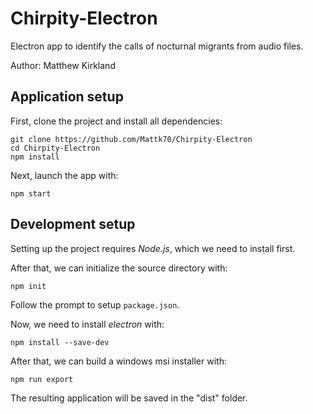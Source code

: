 # Chirpity-Electron

Electron app to identify the calls of nocturnal migrants from audio files. 

Author: Matthew Kirkland


## Application setup

First, clone the project and install all dependencies:

```
git clone https://github.com/Mattk70/Chirpity-Electron
cd Chirpity-Electron
npm install
```

Next, launch the app with:

```
npm start
```

## Development setup

Setting up the project requires <i>Node.js</i>, which we need to install first.

After that, we can initialize the source directory with:

```
npm init
```

Follow the prompt to setup ```package.json```.

Now, we need to install <i>electron</I> with:

```
npm install --save-dev
```

After that, we can build a windows msi installer with:

```
npm run export
```

The resulting application will be saved in the "dist" folder.


